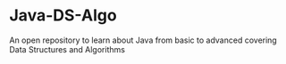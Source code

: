 # Java-DS-Algo
An open repository to learn about Java from basic to advanced covering Data Structures and Algorithms
